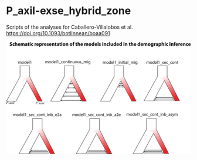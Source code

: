 # P_axil-exse_hybrid_zone
Scripts of the analyses for Caballero-Villalobos et al. https://doi.org/10.1093/botlinnean/boaa091

![models](https://github.com/gsilvaarias/P_axil-exse_hybrid_zone/blob/main/Figures/models.png)

